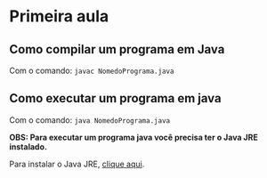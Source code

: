 # Primeira aula

## Como compilar um programa em Java

Com o comando: `javac NomedoPrograma.java`

## Como executar um programa em java

Com o comando: `java NomedoPrograma.java`

**OBS: Para executar um programa java você precisa ter o Java JRE instalado.**

Para instalar o Java JRE, [clique aqui](https://www.java.com/pt_BR/download//).
